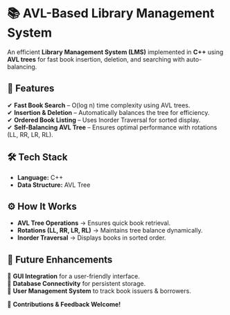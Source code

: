 # 📚 AVL-Based Library Management System  

An efficient **Library Management System (LMS)** implemented in **C++** using **AVL trees** for fast book insertion, deletion, and searching with auto-balancing.  

## 🚀 Features  
✔ **Fast Book Search** – O(log n) time complexity using AVL trees.  
✔ **Insertion & Deletion** – Automatically balances the tree for efficiency.  
✔ **Ordered Book Listing** – Uses Inorder Traversal for sorted display.  
✔ **Self-Balancing AVL Tree** – Ensures optimal performance with rotations (LL, RR, LR, RL).  

## 🛠 Tech Stack  
- **Language:** C++  
- **Data Structure:** AVL Tree  

## ⚙ How It Works  
- **AVL Tree Operations** → Ensures quick book retrieval.  
- **Rotations (LL, RR, LR, RL)** → Maintains tree balance dynamically.  
- **Inorder Traversal** → Displays books in sorted order.  


## 🔗 Future Enhancements  
🔹 **GUI Integration** for a user-friendly interface.  
🔹 **Database Connectivity** for persistent storage.  
🔹 **User Management System** to track book issuers & borrowers.  

🚀 **Contributions & Feedback Welcome!**  
